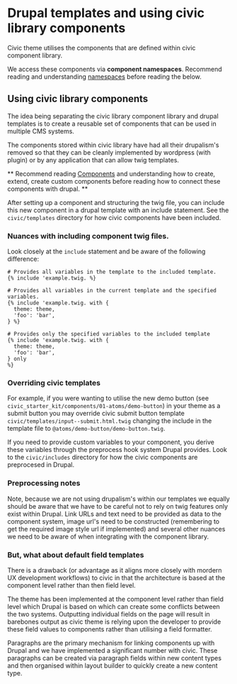 # Drupal templates and using civic library components

Civic theme utilises the components that are defined within civic component library.

We access these components via **component namespaces**. Recommend reading and understanding [namespaces](namespaces.md)
before reading the below.

## Using civic library components

The idea being separating the civic library component library and drupal templates is to create
a reusable set of components that can be used in multiple CMS systems.

The components stored within civic library have had all their drupalism's removed so that they
can be cleanly implemented by wordpress (with plugin) or by any application 
that can allow twig templates.

** Recommend reading [Components](../civic-library/docs/components.md) and understanding how
to create, extend, create custom components before reading how to connect these components with drupal. **

After setting up a component and structuring the twig file, you can include this new component in a drupal
template with an include statement. See the `civic/templates` directory for how civic components have been included.

### Nuances with including component twig files.

Look closely at the `include` statement and be aware of the following difference:

```twig
# Provides all variables in the template to the included template.
{% include 'example.twig. %}

# Provides all variables in the current template and the specified variables.
{% include 'example.twig. with {
  theme: theme,
  'foo': 'bar',
} %}

# Provides only the specified variables to the included template
{% include 'example.twig. with {
  theme: theme,
  'foo': 'bar',
} only 
%}

```

### Overriding civic templates

For example, if you were wanting to utilise the new demo button (see `civic_starter_kit/components/01-atoms/demo-button`)
in your theme as a submit button you may override civic submit button template `civic/templates/input--submit.html.twig` 
changing the include in the template file to `@atoms/demo-button/demo-button.twig`.

If you need to provide custom variables to your component, you derive these variables through the preprocess hook system
Drupal provides. Look to the `civic/includes` directory for how the civic components are preprocesed in Drupal.

### Preprocessing notes

Note, because we are not using drupalism's within our templates we equally should be aware that we have to be careful
not to rely on twig features only exist within Drupal. Link URLs and text need to be provided as data to the component
system, image url's need to be constructed (remembering to get the required image style url if implemented) and several
other nuances we need to be aware of when integrating with the component library.

### But, what about default field templates

There is a drawback (or advantage as it aligns more closely with mordern UX development workflows) to civic in that the 
architecture is based at the component level rather than then field level.

The theme has been implemented at the component level rather than field level which Drupal is based on which can
create some conflicts between the two systems. Outputting individual fields on the page will result in barebones
output as civic theme is relying upon the developer to provide these field values to components rather than utilising
a field formatter.

Paragraphs are the primary mechanism for linking components up with Drupal and we have implemented a significant number
with civic. These paragraphs can be created via paragraph fields within new content types and then organised within
layout builder to quickly create a new content type.
